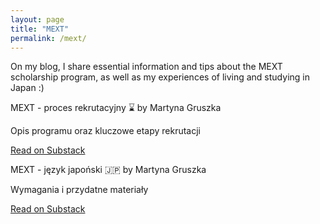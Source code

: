 ```yaml
---
layout: page
title: "MEXT"
permalink: /mext/
---
```


On my blog, I share essential information and tips about the MEXT scholarship program, as well as my experiences of living and studying in Japan :)


<div class="substack-post-embed"><p lang="en">MEXT - proces rekrutacyjny ⌛️ by Martyna Gruszka</p><p>Opis programu oraz kluczowe etapy rekrutacji</p><a data-post-link href="https://martgru.substack.com/p/mext-proces-rekrutacyjny">Read on Substack</a></div><script async src="https://substack.com/embedjs/embed.js" charset="utf-8"></script>

<div class="substack-post-embed"><p lang="en">MEXT - język japoński 🇯🇵 by Martyna Gruszka</p><p>Wymagania i przydatne materiały</p><a data-post-link href="https://martgru.substack.com/p/mext-jezyk-japonski">Read on Substack</a></div><script async src="https://substack.com/embedjs/embed.js" charset="utf-8"></script>
